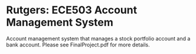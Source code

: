 # Rutgers: ECE503 Account Management System
Account management system that manages a stock portfolio account and a bank account.
Please see FinalProject.pdf for more details.
